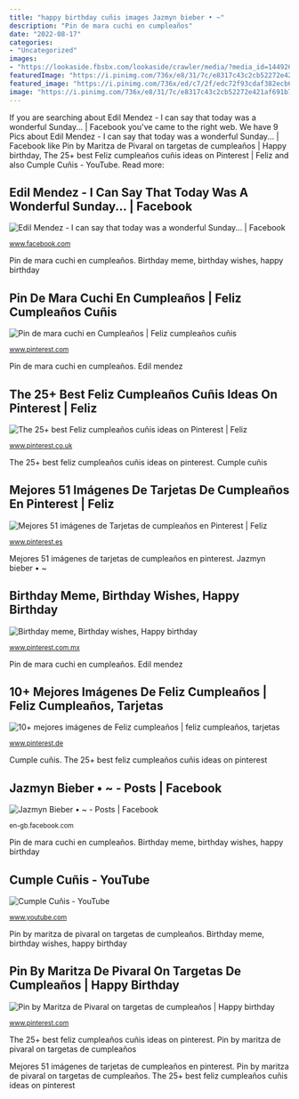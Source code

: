 ```yaml
---
title: "happy birthday cuñis images Jazmyn bieber • ~"
description: "Pin de mara cuchi en cumpleaños"
date: "2022-08-17"
categories:
- "Uncategorized"
images:
- "https://lookaside.fbsbx.com/lookaside/crawler/media/?media_id=144926605588517"
featuredImage: "https://i.pinimg.com/736x/e8/31/7c/e8317c43c2cb52272e421af691b74b2e--birthday-wishes-birthday-cards.jpg"
featured_image: "https://i.pinimg.com/736x/ed/c7/2f/edc72f93cdaf382ecb607870c7ba175a--happy-birthday-comic-book.jpg"
image: "https://i.pinimg.com/736x/e8/31/7c/e8317c43c2cb52272e421af691b74b2e--birthday-wishes-birthday-cards.jpg"
---
```


If you are searching about Edil Mendez - I can say that today was a wonderful Sunday... | Facebook you've came to the right web. We have 9 Pics about Edil Mendez - I can say that today was a wonderful Sunday... | Facebook like Pin by Maritza de Pivaral on targetas de cumpleaños | Happy birthday, The 25+ best Feliz cumpleaños cuñis ideas on Pinterest | Feliz and also Cumple Cuñis - YouTube. Read more:

## Edil Mendez - I Can Say That Today Was A Wonderful Sunday... | Facebook

![Edil Mendez - I can say that today was a wonderful Sunday... | Facebook](https://lookaside.fbsbx.com/lookaside/crawler/media/?media_id=1519747768323108 "The 25+ best feliz cumpleaños cuñis ideas on pinterest")

<small>www.facebook.com</small>

Pin de mara cuchi en cumpleaños. Birthday meme, birthday wishes, happy birthday

## Pin De Mara Cuchi En Cumpleaños | Feliz Cumpleaños Cuñis

![Pin de mara cuchi en Cumpleaños | Feliz cumpleaños cuñis](https://i.pinimg.com/originals/67/19/e5/6719e5dae8e020bceb54982f1f8e1289.jpg "Birthday meme, birthday wishes, happy birthday")

<small>www.pinterest.com</small>

Pin de mara cuchi en cumpleaños. Edil mendez

## The 25+ Best Feliz Cumpleaños Cuñis Ideas On Pinterest | Feliz

![The 25+ best Feliz cumpleaños cuñis ideas on Pinterest | Feliz](https://i.pinimg.com/736x/e8/31/7c/e8317c43c2cb52272e421af691b74b2e--birthday-wishes-birthday-cards.jpg "Cumple cuñis")

<small>www.pinterest.co.uk</small>

The 25+ best feliz cumpleaños cuñis ideas on pinterest. Cumple cuñis

## Mejores 51 Imágenes De Tarjetas De Cumpleaños En Pinterest | Feliz

![Mejores 51 imágenes de Tarjetas de cumpleaños en Pinterest | Feliz](https://i.pinimg.com/736x/ed/c7/2f/edc72f93cdaf382ecb607870c7ba175a--happy-birthday-comic-book.jpg "Cumple cuñis")

<small>www.pinterest.es</small>

Mejores 51 imágenes de tarjetas de cumpleaños en pinterest. Jazmyn bieber • ~

## Birthday Meme, Birthday Wishes, Happy Birthday

![Birthday meme, Birthday wishes, Happy birthday](https://i.pinimg.com/736x/fa/6d/40/fa6d405e2dc21ecdc3c206f5120d938b--happy-birthday.jpg "Mejores 51 imágenes de tarjetas de cumpleaños en pinterest")

<small>www.pinterest.com.mx</small>

Pin de mara cuchi en cumpleaños. Edil mendez

## 10+ Mejores Imágenes De Feliz Cumpleaños | Feliz Cumpleaños, Tarjetas

![10+ mejores imágenes de Feliz cumpleaños | feliz cumpleaños, tarjetas](https://i.pinimg.com/474x/c1/cb/82/c1cb827e9933ff4daa07952934b1083d--birthday-sayings-birthday-messages.jpg "10+ mejores imágenes de feliz cumpleaños")

<small>www.pinterest.de</small>

Cumple cuñis. The 25+ best feliz cumpleaños cuñis ideas on pinterest

## Jazmyn Bieber • ~ - Posts | Facebook

![Jazmyn Bieber • ~ - Posts | Facebook](https://lookaside.fbsbx.com/lookaside/crawler/media/?media_id=144926605588517 "10+ mejores imágenes de feliz cumpleaños")

<small>en-gb.facebook.com</small>

Pin de mara cuchi en cumpleaños. Birthday meme, birthday wishes, happy birthday

## Cumple Cuñis - YouTube

![Cumple Cuñis - YouTube](https://i.ytimg.com/vi/jDtM-FoL_UY/maxresdefault.jpg "Jazmyn bieber • ~")

<small>www.youtube.com</small>

Pin by maritza de pivaral on targetas de cumpleaños. Birthday meme, birthday wishes, happy birthday

## Pin By Maritza De Pivaral On Targetas De Cumpleaños | Happy Birthday

![Pin by Maritza de Pivaral on targetas de cumpleaños | Happy birthday](https://i.pinimg.com/originals/8b/cc/0c/8bcc0cbd50ff0f6c6be7f46385abbeda.jpg "Mejores 51 imágenes de tarjetas de cumpleaños en pinterest")

<small>www.pinterest.com</small>

The 25+ best feliz cumpleaños cuñis ideas on pinterest. Pin by maritza de pivaral on targetas de cumpleaños

Mejores 51 imágenes de tarjetas de cumpleaños en pinterest. Pin by maritza de pivaral on targetas de cumpleaños. The 25+ best feliz cumpleaños cuñis ideas on pinterest

